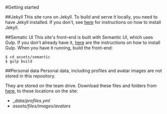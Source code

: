 #Getting started

##Jekyll
This site runs on Jekyll. To build and serve it locally, you need to have Jekyll installed. If you don't, see [here](https://jekyllrb.com/docs/) for instructions on how to install Jekyll.

##Sematic UI
This site's front-end is built with Semantic UI, which uses Gulp. If you don't already have it, [here](https://github.com/gulpjs/gulp/blob/v3.9.1/docs/getting-started.md) are the instructions on how to install Gulp. When you have it running, build the front-end:
```
$ cd assets/semantic
$ gulp build
```

##Personal data
Personal data, including profiles and avatar images are not stored in this repository.

They are stored on the team drive. Download these files and folders from [here](https://drive.google.com/drive/u/0/folders/1REpXD_vqHhhFkcKbs5fwDbt7u9BJYnar), to these locations on the site:
- __data/profiles.yml_
- _assets/files/images/avatars_
